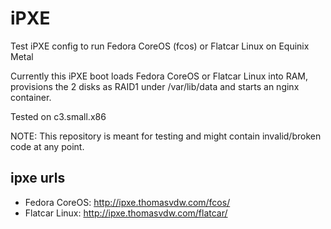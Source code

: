 # iPXE

Test iPXE config to run Fedora CoreOS (fcos) or Flatcar Linux on Equinix Metal

Currently this iPXE boot loads Fedora CoreOS or Flatcar Linux into RAM, provisions the 2 disks as RAID1 under /var/lib/data and starts an nginx container.

Tested on c3.small.x86

NOTE: This repository is meant for testing and might contain invalid/broken code at any point.

## ipxe urls

- Fedora CoreOS: http://ipxe.thomasvdw.com/fcos/
- Flatcar Linux: http://ipxe.thomasvdw.com/flatcar/
